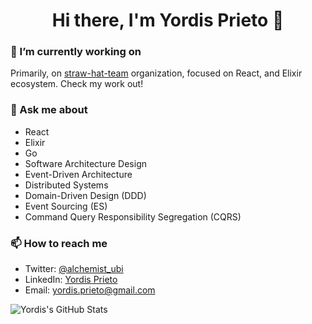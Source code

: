 <h1 align="center">Hi there, I'm Yordis Prieto 👋</h1>


### 🔭 I’m currently working on

Primarily, on [straw-hat-team](https://github.com/straw-hat-team) organization, focused on React, and Elixir ecosystem. Check my work out!

### 💬 Ask me about

  - React
  - Elixir
  - Go
  - Software Architecture Design
  - Event-Driven Architecture
  - Distributed Systems
  - Domain-Driven Design (DDD)
  - Event Sourcing (ES)
  - Command Query Responsibility Segregation (CQRS)
 
### 📫 How to reach me
  
  - Twitter: [@alchemist_ubi](https://twitter.com/alchemist_ubi)
  - LinkedIn: [Yordis Prieto](https://www.linkedin.com/in/yordisprieto/)
  - Email: yordis.prieto@gmail.com

![Yordis's GitHub Stats](https://github-readme-stats.vercel.app/api?username=yordis&show_icons=true)

<!--
**yordis/yordis** is a ✨ _special_ ✨ repository because its `README.md` (this file) appears on your GitHub profile.

Here are some ideas to get you started:

- 🔭 I’m currently working on ...
- 🌱 I’m currently learning ...
- 👯 I’m looking to collaborate on ...
- 🤔 I’m looking for help with ...
- ⚡ Fun fact: ...
-->
